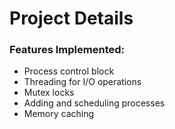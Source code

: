 # Project Details
### Features Implemented:
- Process control block
- Threading for I/O operations
- Mutex locks 
- Adding and scheduling processes
- Memory caching
